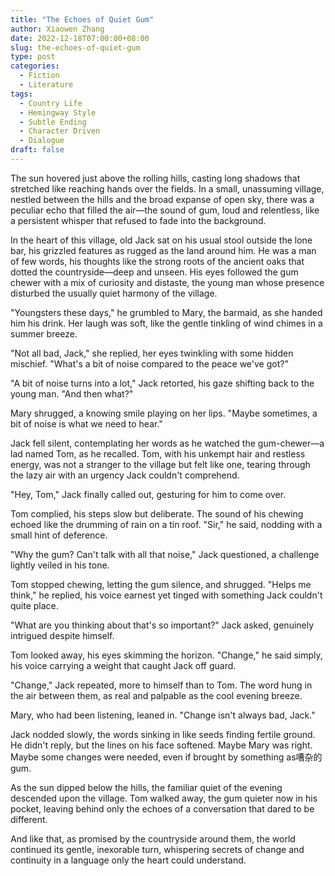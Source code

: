 ```yaml
---
title: "The Echoes of Quiet Gum"
author: Xiaowen Zhang
date: 2022-12-18T07:00:00+08:00
slug: the-echoes-of-quiet-gum
type: post
categories:
  - Fiction
  - Literature
tags:
  - Country Life
  - Hemingway Style
  - Subtle Ending
  - Character Driven
  - Dialogue
draft: false
---
```


The sun hovered just above the rolling hills, casting long shadows that stretched like reaching hands over the fields. In a small, unassuming village, nestled between the hills and the broad expanse of open sky, there was a peculiar echo that filled the air—the sound of gum, loud and relentless, like a persistent whisper that refused to fade into the background. 

In the heart of this village, old Jack sat on his usual stool outside the lone bar, his grizzled features as rugged as the land around him. He was a man of few words, his thoughts like the strong roots of the ancient oaks that dotted the countryside—deep and unseen. His eyes followed the gum chewer with a mix of curiosity and distaste, the young man whose presence disturbed the usually quiet harmony of the village.

"Youngsters these days," he grumbled to Mary, the barmaid, as she handed him his drink. Her laugh was soft, like the gentle tinkling of wind chimes in a summer breeze. 

"Not all bad, Jack," she replied, her eyes twinkling with some hidden mischief. "What's a bit of noise compared to the peace we've got?”

"A bit of noise turns into a lot," Jack retorted, his gaze shifting back to the young man. "And then what?"

Mary shrugged, a knowing smile playing on her lips. "Maybe sometimes, a bit of noise is what we need to hear."

Jack fell silent, contemplating her words as he watched the gum-chewer—a lad named Tom, as he recalled. Tom, with his unkempt hair and restless energy, was not a stranger to the village but felt like one, tearing through the lazy air with an urgency Jack couldn't comprehend.

"Hey, Tom," Jack finally called out, gesturing for him to come over. 

Tom complied, his steps slow but deliberate. The sound of his chewing echoed like the drumming of rain on a tin roof. "Sir," he said, nodding with a small hint of deference.

"Why the gum? Can't talk with all that noise," Jack questioned, a challenge lightly veiled in his tone.

Tom stopped chewing, letting the gum silence, and shrugged. "Helps me think," he replied, his voice earnest yet tinged with something Jack couldn't quite place.

"What are you thinking about that's so important?" Jack asked, genuinely intrigued despite himself.

Tom looked away, his eyes skimming the horizon. "Change," he said simply, his voice carrying a weight that caught Jack off guard.

"Change," Jack repeated, more to himself than to Tom. The word hung in the air between them, as real and palpable as the cool evening breeze. 

Mary, who had been listening, leaned in. "Change isn't always bad, Jack."

Jack nodded slowly, the words sinking in like seeds finding fertile ground. He didn't reply, but the lines on his face softened. Maybe Mary was right. Maybe some changes were needed, even if brought by something as嘈杂的gum.

As the sun dipped below the hills, the familiar quiet of the evening descended upon the village. Tom walked away, the gum quieter now in his pocket, leaving behind only the echoes of a conversation that dared to be different.

And like that, as promised by the countryside around them, the world continued its gentle, inexorable turn, whispering secrets of change and continuity in a language only the heart could understand.